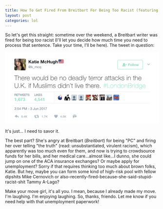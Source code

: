 ```yaml
---
title: How To Get Fired From Breitbart For Being Too Racist (featuring terrifyingly hilarious tone-deafness)
layout: post
categories: lol
---
```


So let's get this straight: sometime over the weekend, a Breitbart writer was fired for being _too_ racist (I'll let you decide how much time you need to process that sentence. Take your time, I'll be here). The tweet in question:

![the liberal media strikes again!](/img/kmcht1.png)

It's just... I need to savor it.

The best part? She's angry at Breitbart (_Breitbart_) for being "PC" and firing her over telling "the truth" (read: unsubstantiated, virulent racism), which apparently was too much even for them, and now is trying to crowdsource funds for her bills, and her medical care...almost like...I dunno, she could jump on one of the ACA insurance exchanges? Or maybe apply for unemployment? Sorry if that requires thinking too much about brown folks, Katie. But hey, maybe you can form some kind of high-risk pool with fellow dipshits Mike Cernovich or also-recently-fired-because-she-said-stupid-racist-shit Tammy A-Lago?

Make your move girl, it's all you. I mean, because I already made my move. I'm laughing. I'm enjoying laughing. So, thanks, friendo. Let me know if you need help with that unemployment paperwork!

